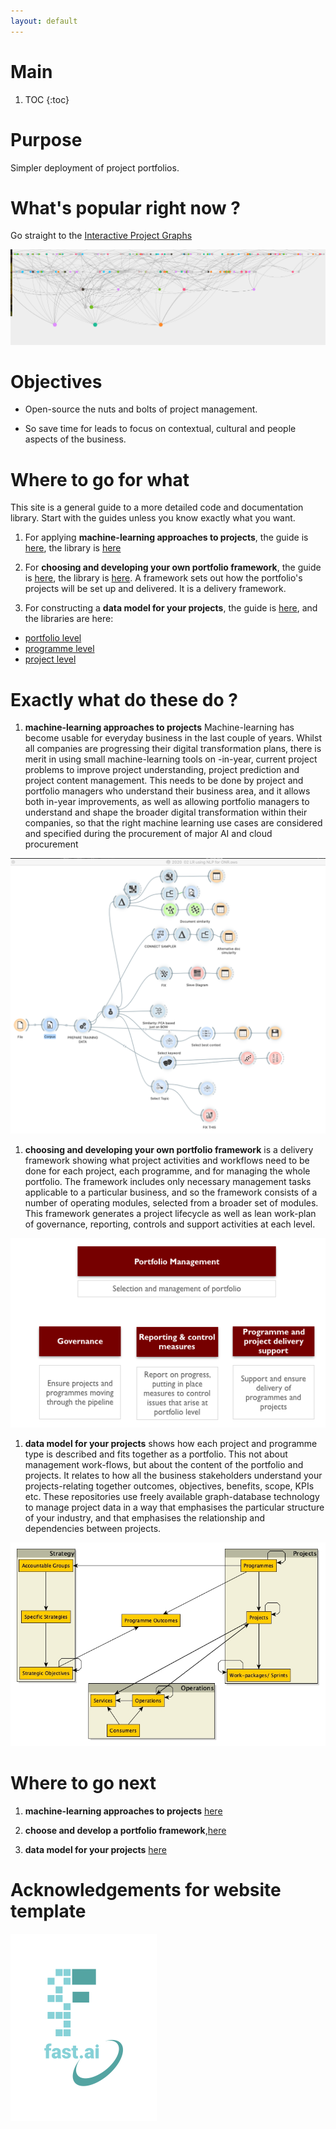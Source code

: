 ```yaml
---
layout: default
---
```


# Main
1. TOC
{:toc}

# Purpose

Simpler deployment of project portfolios.

# What's popular right now ?

Go straight to the [Interactive Project Graphs](https://lawrencerowland.github.io/graphs)

![](/images/Interactive_project_graph_1.png)

# Objectives

- Open-source the nuts and bolts of project management.

- So save time for leads to focus on contextual, cultural and people aspects of the business.  


# Where to go for what 

This site is a general guide to a more detailed code and documentation library. 
Start with the guides unless you know exactly what you want. 

1. For applying **machine-learning approaches to projects**, the guide is [here](https://lawrencerowland.github.io/ML-for-portfolios.html), the library is [here](https://github.com/lawrencerowland/Machine-learning-for-project-portfolios) 

1. For **choosing and developing your own portfolio framework**, the guide is [here](https://lawrencerowland.github.io/Portfolio-frameworks.html), the library is [here](https://github.com/lawrencerowland/Data-Model-for-Project-Frameworks). A framework sets out how the portfolio's projects will be set up and delivered. It is a delivery framework.

1. For constructing a **data model for your projects**, the guide is [here](https://lawrencerowland.github.io/Portfolio-data-model.html), and the libraries are here:

- [portfolio level](https://github.com/lawrencerowland/Data-models-for-portfolios)
- [programme level](https://github.com/lawrencerowland/Data-models-for-programmes)
- [project level](https://github.com/lawrencerowland/Data-models-for-projects)

# Exactly what do these do ?

1. **machine-learning approaches to projects** Machine-learning has become usable for everyday business in the last couple of years. Whilst all companies are progressing their digital transformation plans, there is merit in using small machine-learning tools on -in-year, current project problems to improve project understanding, project prediction and project content management. This needs to be done by project and portfolio managers who understand their business area, and it allows both in-year improvements, as well as allowing portfolio managers to understand and shape the broader digital transformation within their companies, so that the right machine learning use cases are considered and specified during the procurement of major AI and cloud procurement

![](/images/index/Orange-NLP-example.png)


1. **choosing and developing your own portfolio framework** is a delivery framework showing what project activities and workflows need to be done for each project, each programme, and for managing the whole portfolio. The framework includes only necessary management tasks applicable to a particular business, and so the framework consists of a number of operating modules, selected from a broader set of modules. This framework generates a project lifecycle as well as lean work-plan of governance, reporting, controls and support activities at each level. 

![](/images/index/portfolio-tier1.png)

1. **data model for your projects** shows how each project and programme type is described and fits together as a portfolio. This not about management work-flows, but about the content of the portfolio and projects. It relates to how all the business stakeholders understand your projects-relating together outcomes, objectives, benefits, scope, KPIs etc.  These repositories use freely available graph-database technology to manage project data in a way that emphasises the particular structure of your industry, and that emphasises the relationship and dependencies between projects.

![](/images/index/Digital_Programme_simplified_graph_schema.jpg)

# Where to go next

1. **machine-learning approaches to projects** [here](https://lawrencerowland.github.io/ML-for-portfolios.html)

1. **choose and develop a portfolio framework**,[here](https://lawrencerowland.github.io/Portfolio-frameworks.html)

1. **data model for your projects** [here](https://lawrencerowland.github.io/Portfolio-data-model.html)


# Acknowledgements for website template
![Image of fast.ai logo](images/index/logo.png)

